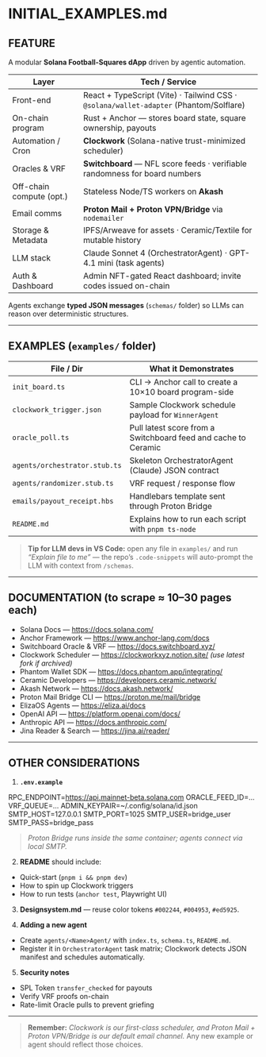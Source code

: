 # INITIAL_EXAMPLES.md

## FEATURE

A modular **Solana Football-Squares dApp** driven by agentic automation.

| Layer                      | Tech / Service                                                                                           |
|----------------------------|-----------------------------------------------------------------------------------------------------------|
| Front-end                  | React + TypeScript (Vite) · Tailwind CSS · `@solana/wallet-adapter` (Phantom/Solflare)                    |
| On-chain program           | Rust + Anchor — stores board state, square ownership, payouts                                            |
| Automation / Cron          | **Clockwork** (Solana-native trust-minimized scheduler)                                                  |
| Oracles & VRF              | **Switchboard** — NFL score feeds · verifiable randomness for board numbers                             |
| Off-chain compute (opt.)   | Stateless Node/TS workers on **Akash**                                                                   |
| Email comms                | **Proton Mail + Proton VPN/Bridge** via `nodemailer`                                                     |
| Storage & Metadata         | IPFS/Arweave for assets · Ceramic/Textile for mutable history                                            |
| LLM stack                  | Claude Sonnet 4 (OrchestratorAgent) · GPT-4.1 mini (task agents)                                         |
| Auth & Dashboard           | Admin NFT-gated React dashboard; invite codes issued on-chain                                            |

Agents exchange **typed JSON messages** (`schemas/` folder) so LLMs can reason over deterministic structures.

---

## EXAMPLES (`examples/` folder)

| File / Dir | What it Demonstrates |
|---|---|
| `init_board.ts` | CLI → Anchor call to create a 10×10 board program-side |
| `clockwork_trigger.json` | Sample Clockwork schedule payload for `WinnerAgent` |
| `oracle_poll.ts` | Pull latest score from a Switchboard feed and cache to Ceramic |
| `agents/orchestrator.stub.ts` | Skeleton OrchestratorAgent (Claude) JSON contract |
| `agents/randomizer.stub.ts` | VRF request / response flow |
| `emails/payout_receipt.hbs` | Handlebars template sent through Proton Bridge |
| `README.md` | Explains how to run each script with `pnpm ts-node` |

> **Tip for LLM devs in VS Code:** open any file in `examples/` and run _“Explain file to me”_ — the repo’s `.code-snippets` will auto-prompt the LLM with context from `/schemas`.

---

## DOCUMENTATION (to scrape ≈ 10–30 pages each)

- Solana Docs — <https://docs.solana.com/>
- Anchor Framework — <https://www.anchor-lang.com/docs>
- Switchboard Oracle & VRF — <https://docs.switchboard.xyz/>
- Clockwork Scheduler — <https://clockworkxyz.notion.site/> *(use latest fork if archived)*
- Phantom Wallet SDK — <https://docs.phantom.app/integrating/>
- Ceramic Developers — <https://developers.ceramic.network/>
- Akash Network — <https://docs.akash.network/>
- Proton Mail Bridge CLI — <https://proton.me/mail/bridge>
- ElizaOS Agents — <https://eliza.ai/docs>
- OpenAI API — <https://platform.openai.com/docs/>
- Anthropic API — <https://docs.anthropic.com/>
- Jina Reader & Search — <https://jina.ai/reader/>

---

## OTHER CONSIDERATIONS

1. **`.env.example`**

RPC_ENDPOINT=https://api.mainnet-beta.solana.com
ORACLE_FEED_ID=...
VRF_QUEUE=...
ADMIN_KEYPAIR=~/.config/solana/id.json
SMTP_HOST=127.0.0.1
SMTP_PORT=1025
SMTP_USER=bridge_user
SMTP_PASS=bridge_pass

> *Proton Bridge runs inside the same container; agents connect via local SMTP.*

2. **README** should include:
- Quick-start (`pnpm i && pnpm dev`)
- How to spin up Clockwork triggers
- How to run tests (`anchor test`, Playwright UI)

3. **Designsystem.md** — reuse color tokens `#002244`, `#004953`, `#ed5925`.

4. **Adding a new agent**
- Create `agents/<Name>Agent/` with `index.ts`, `schema.ts`, `README.md`.
- Register it in `OrchestratorAgent` task matrix; Clockwork detects JSON manifest and schedules automatically.

5. **Security notes**
- SPL Token `transfer_checked` for payouts
- Verify VRF proofs on-chain
- Rate-limit Oracle pulls to prevent griefing

---

> **Remember:**
> *Clockwork is our first-class scheduler, and Proton Mail + Proton VPN/Bridge is our default email channel.*
> Any new example or agent should reflect those choices.